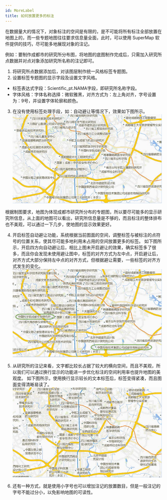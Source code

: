 ```yaml
---
id: MoreLabel
title: 如何放置更多的标注
---
```

在数据量大的情况下，对象标注的空间是有限的，是不可能将所有标注全部放置在地图上的，而一些专题地图往往要求信息量全面，此时，可以使用 SuperMap
软件提供的技巧，尽可能多地展现对象的注记。

例如：要制作成都市的研究所分布图，将地图的底图制作完成后，只需加入研究所点数据并对点对象添加研究所名称的注记即可。

1. 将研究所点数据添加后，对该图层制作统一风格标签专题图。
2. 设置标签专题图的显示字段及设置文字风格。 
* 标签表达式字段：Scientific_pt.NAMA字段，即研究所名称字段。
* 字体风格：字体名称选择：微软雅黑，对齐方式为：左上角对齐，字号设置为：9号，并设置字体轮廓和颜色。
3. 在没有使用标签处理手段，如：自动避让等情况下，效果如下图所示。  
    ![](img/CDMap1.png)  

根据制图要求，地图为体现成都市研究所分布的专题图，所以要尽可能多的显示研究所信息，从上面的地图可以看出，研究所信息量是不够的，而且标注的整体排布也不美观，可以通过一下几步，使地图的显示效果更好。

4. 开启标签自动避让功能，系统根据当前图面的空间，调整标签与被标注的点符号的位置关系，使其尽可能多地利用未占用的空间放置更多的标签。 如下图所示，开启四方向自动避让后，相比上图未开启避让的效果，确实标签多了很多，而且你会发现未使用避让图中，标签的对齐方式为左中点，开启避让后，对齐方式大部分保持左中点的对齐方式，但根据避让需要，一些标签的对齐方式发生的变化。  
![](img/CDMap2.png)  

5. 从研究所的注记来看，文字都比较长占据了较大的横向空间，而且不美观，所以我们可以通过换行显示的功能进一步优化标注的空间利用率也提升地图的美观度。 如下图所示，使用换行显示较长的文本标签后，标签变得紧凑，而且图面变得清晰易读了。  
![](img/CDMap3.png)  

6. 还有一种方式，就是使用小字号也可以增加注记的放置数目，但是一般注记的字号不能过分小，以免影响地图的可读性。
